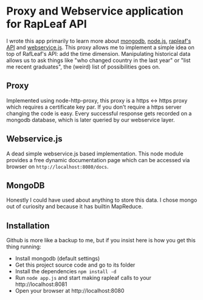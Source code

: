 # Proxy and Webservice application for RapLeaf API

  I wrote this app primarily to learn more about [mongodb](http://www.mongodb.org), [node.js](http://nodejs.org), [rapleaf's API](https://www.rapleaf.com/developers/api_docs/personalization/direct) and [webservice.js](https://github.com/marak/webservice.js).
This proxy allows me to implement a simple idea on top of RafLeaf's API: add the time dimension.
Manipulating historical data allows us to ask things like "who changed country in the last year" or "list me recent graduates", the (weird) list of possibilities goes on.

## Proxy

  Implemented using node-http-proxy, this proxy is a https <-> https proxy which requires a certificate key par. If you don't require a https server changing the code is easy.
  Every successful response gets recorded on a mongodb database, which is later queried by our webservice layer.

## Webservice.js

  A dead simple webservice.js based implementation. This node module provides a free dynamic documentation page which can be accessed via browser on `http://localhost:8080/docs`.

## MongoDB

  Honestly I could have used about anything to store this data. I chose mongo out of curiosity and because it has builtin MapReduce.

## Installation

  Github is more like a backup to me, but if you insist here is how you get this thing running:

  * Install mongodb (default settings)
  * Get this project source code and go to its folder
  * Install the dependencies `npm install -d`
  * Run `node app.js` and start making rapleaf calls to your http://localhost:8081
  * Open your browser at http://localhost:8080
